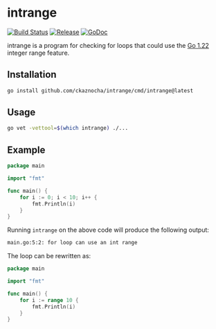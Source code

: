 # intrange

[![Build Status](https://github.com/ckaznocha/intrange/actions/workflows/ci.yml/badge.svg?branch=main)](https://github.com/ckaznocha/intrange/actions/workflows/ci.yml)
[![Release](http://img.shields.io/github/release/ckaznocha/intrange.svg)](https://github.com/ckaznocha/intrange/releases/latest)
[![GoDoc](https://godoc.org/github.com/ckaznocha/intrange?status.svg)](https://godoc.org/github.com/ckaznocha/intrange)

intrange is a program for checking for loops that could use the [Go 1.22](https://go.dev/ref/spec#Go_1.22) integer
range feature.

## Installation

```bash
go install github.com/ckaznocha/intrange/cmd/intrange@latest
```

## Usage

```bash
go vet -vettool=$(which intrange) ./...
```

## Example

```go
package main

import "fmt"

func main() {
    for i := 0; i < 10; i++ {
        fmt.Println(i)
    }
}
```

Running `intrange` on the above code will produce the following output:

```bash
main.go:5:2: for loop can use an int range
```

The loop can be rewritten as:

```go
package main

import "fmt"

func main() {
    for i := range 10 {
        fmt.Println(i)
    }
}
```

